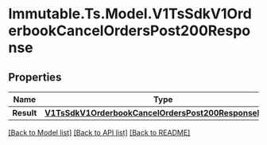 # Immutable.Ts.Model.V1TsSdkV1OrderbookCancelOrdersPost200Response

## Properties

Name | Type | Description | Notes
------------ | ------------- | ------------- | -------------
**Result** | [**V1TsSdkV1OrderbookCancelOrdersPost200ResponseResult**](V1TsSdkV1OrderbookCancelOrdersPost200ResponseResult.md) |  | [optional] 

[[Back to Model list]](../README.md#documentation-for-models) [[Back to API list]](../README.md#documentation-for-api-endpoints) [[Back to README]](../README.md)

